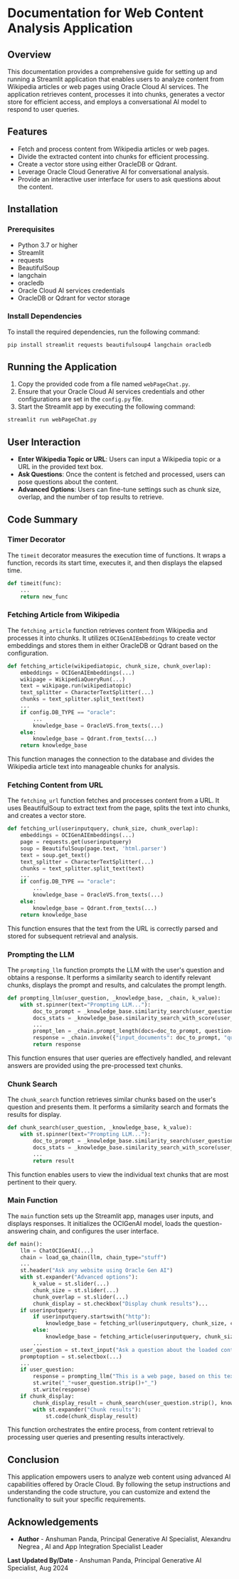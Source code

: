 # Documentation for Web Content Analysis Application

## Overview

This documentation provides a comprehensive guide for setting up and running a Streamlit application that enables users to analyze content from Wikipedia articles or web pages using Oracle Cloud AI services. The application retrieves content, processes it into chunks, generates a vector store for efficient access, and employs a conversational AI model to respond to user queries.

## Features

- Fetch and process content from Wikipedia articles or web pages.
- Divide the extracted content into chunks for efficient processing.
- Create a vector store using either OracleDB or Qdrant.
- Leverage Oracle Cloud Generative AI for conversational analysis.
- Provide an interactive user interface for users to ask questions about the content.

## Installation

### Prerequisites

- Python 3.7 or higher
- Streamlit
- requests
- BeautifulSoup
- langchain
- oracledb
- Oracle Cloud AI services credentials
- OracleDB or Qdrant for vector storage

### Install Dependencies

To install the required dependencies, run the following command:

```bash
pip install streamlit requests beautifulsoup4 langchain oracledb
```

## Running the Application

1. Copy the provided code from a file named `webPageChat.py`.
2. Ensure that your Oracle Cloud AI services credentials and other configurations are set in the `config.py` file.
3. Start the Streamlit app by executing the following command:

```bash
streamlit run webPageChat.py
```

## User Interaction

- **Enter Wikipedia Topic or URL**: Users can input a Wikipedia topic or a URL in the provided text box.
- **Ask Questions**: Once the content is fetched and processed, users can pose questions about the content.
- **Advanced Options**: Users can fine-tune settings such as chunk size, overlap, and the number of top results to retrieve.

## Code Summary

### Timer Decorator

The `timeit` decorator measures the execution time of functions. It wraps a function, records its start time, executes it, and then displays the elapsed time.

```python
def timeit(func):
    ...
    return new_func
```

### Fetching Article from Wikipedia

The `fetching_article` function retrieves content from Wikipedia and processes it into chunks. It utilizes `OCIGenAIEmbeddings` to create vector embeddings and stores them in either OracleDB or Qdrant based on the configuration.

```python
def fetching_article(wikipediatopic, chunk_size, chunk_overlap):
    embeddings = OCIGenAIEmbeddings(...)
    wikipage = WikipediaQueryRun(...)
    text = wikipage.run(wikipediatopic)
    text_splitter = CharacterTextSplitter(...)
    chunks = text_splitter.split_text(text)
    ...
    if config.DB_TYPE == "oracle":
        ...
        knowledge_base = OracleVS.from_texts(...)
    else:
        knowledge_base = Qdrant.from_texts(...)
    return knowledge_base
```

This function manages the connection to the database and divides the Wikipedia article text into manageable chunks for analysis.

### Fetching Content from URL

The `fetching_url` function fetches and processes content from a URL. It uses BeautifulSoup to extract text from the page, splits the text into chunks, and creates a vector store.

```python
def fetching_url(userinputquery, chunk_size, chunk_overlap):
    embeddings = OCIGenAIEmbeddings(...)
    page = requests.get(userinputquery)
    soup = BeautifulSoup(page.text, 'html.parser')
    text = soup.get_text()
    text_splitter = CharacterTextSplitter(...)
    chunks = text_splitter.split_text(text)
    ...
    if config.DB_TYPE == "oracle":
        ...
        knowledge_base = OracleVS.from_texts(...)
    else:
        knowledge_base = Qdrant.from_texts(...)
    return knowledge_base
```

This function ensures that the text from the URL is correctly parsed and stored for subsequent retrieval and analysis.

### Prompting the LLM

The `prompting_llm` function prompts the LLM with the user's question and obtains a response. It performs a similarity search to identify relevant chunks, displays the prompt and results, and calculates the prompt length.

```python
def prompting_llm(user_question, _knowledge_base, _chain, k_value):
    with st.spinner(text="Prompting LLM..."):
        doc_to_prompt = _knowledge_base.similarity_search(user_question, k=k_value)
        docs_stats = _knowledge_base.similarity_search_with_score(user_question, k=k_value)
        ...
        prompt_len = _chain.prompt_length(docs=doc_to_prompt, question=user_question)
        response = _chain.invoke({"input_documents": doc_to_prompt, "question": user_question}, return_only_outputs=True).get("output_text")
        return response
```

This function ensures that user queries are effectively handled, and relevant answers are provided using the pre-processed text chunks.

### Chunk Search

The `chunk_search` function retrieves similar chunks based on the user's question and presents them. It performs a similarity search and formats the results for display.

```python
def chunk_search(user_question, _knowledge_base, k_value):
    with st.spinner(text="Prompting LLM..."):
        doc_to_prompt = _knowledge_base.similarity_search(user_question, k=k_value)
        docs_stats = _knowledge_base.similarity_search_with_score(user_question, k=k_value)
        ...
        return result
```

This function enables users to view the individual text chunks that are most pertinent to their query.

### Main Function

The `main` function sets up the Streamlit app, manages user inputs, and displays responses. It initializes the OCIGenAI model, loads the question-answering chain, and configures the user interface.

```python
def main():
    llm = ChatOCIGenAI(...)
    chain = load_qa_chain(llm, chain_type="stuff")
    ...
    st.header("Ask any website using Oracle Gen AI")
    with st.expander("Advanced options"):
        k_value = st.slider(...)
        chunk_size = st.slider(...)
        chunk_overlap = st.slider(...)
        chunk_display = st.checkbox("Display chunk results")...
    if userinputquery:
        if userinputquery.startswith("http"):
            knowledge_base = fetching_url(userinputquery, chunk_size, chunk_overlap)
        else:
            knowledge_base = fetching_article(userinputquery, chunk_size, chunk_overlap)
        ...
    user_question = st.text_input("Ask a question about the loaded content:")
    promptoption = st.selectbox(...)
    ...
    if user_question:
        response = prompting_llm("This is a web page, based on this text " + user_question.strip(), knowledge_base, chain, k_value)
        st.write("_"+user_question.strip()+"_")
        st.write(response)
    if chunk_display:
        chunk_display_result = chunk_search(user_question.strip(), knowledge_base, k_value)
        with st.expander("Chunk results"):
            st.code(chunk_display_result)
```

This function orchestrates the entire process, from content retrieval to processing user queries and presenting results interactively.

## Conclusion

This application empowers users to analyze web content using advanced AI capabilities offered by Oracle Cloud. By following the setup instructions and understanding the code structure, you can customize and extend the functionality to suit your specific requirements.


## Acknowledgements

* **Author** - Anshuman Panda, Principal Generative AI Specialist, Alexandru Negrea , AI and App Integration Specialist Leader

**Last Updated By/Date** - Anshuman Panda, Principal Generative AI Specialist, Aug 2024